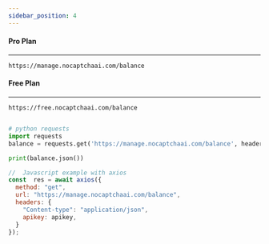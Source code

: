 ```yaml
---
sidebar_position: 4
---
```



#### Pro Plan
---

```
https://manage.nocaptchaai.com/balance
```

#### Free Plan
---

```
https://free.nocaptchaai.com/balance
```

```py

# python requests
import requests
balance = requests.get('https://manage.nocaptchaai.com/balance', headers={'apikey': ''})

print(balance.json())

```

```js
//  Javascript example with axios
const  res = await axios({
  method: "get",
  url: "https://manage.nocaptchaai.com/balance",
  headers: {
    "Content-type": "application/json",
    apikey: apikey,
  }
});

```
